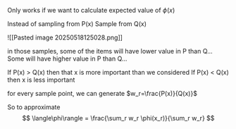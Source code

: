 Only works if we want to calculate expected value of $\phi(x)$

Instead of sampling from P(x)
Sample from Q(x)

![[Pasted image 20250518125028.png]]

in those samples, some of the items will have lower value in P than Q... Some will have higher value in P than Q...

If P(x) > Q(x) then that x is more important than we considered
If P(x) < Q(x) then x is less important 

for every sample point, we can generate $w_r=\frac{P(x)}{Q(x)}$

So to approximate
$$
\langle\phi\rangle = \frac{\sum_r w_r \phi(x_r)}{\sum_r w_r}
$$

